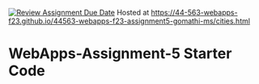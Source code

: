 [![Review Assignment Due Date](https://classroom.github.com/assets/deadline-readme-button-24ddc0f5d75046c5622901739e7c5dd533143b0c8e959d652212380cedb1ea36.svg)](https://classroom.github.com/a/7kKA03Up)
Hosted at https://44-563-webapps-f23.github.io/44563-webapps-f23-assignment5-gomathi-ms/cities.html
# WebApps-Assignment-5 Starter Code
